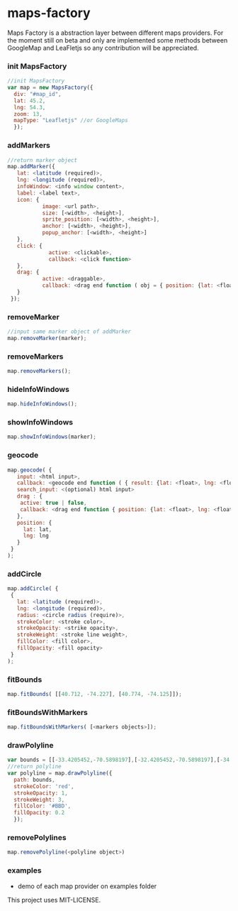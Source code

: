 # maps-factory

Maps Factory is a abstraction layer between different maps providers. For the moment still on beta and only are implemented some methods between GoogleMap and LeaFletjs so any contribution will be appreciated.

### init MapsFactory
```javascript
//init MapsFactory
var map = new MapsFactory({
  div: "#map_id",
  lat: 45.2,
  lng: 54.3,
  zoom: 13,
  mapType: "Leafletjs" //or GoogleMaps
  });

```
### addMarkers

```javascript
//return marker object
map.addMarker({
   lat: <latitude (required)>,
   lng: <longitude (required)>,
   infoWindow: <info window content>,
   label: <label text>,
   icon: {
           image: <url path>,
           size: [<width>, <height>],
           sprite_position: [<width>, <height>],
           anchor: [<width>, <height>],
           popup_anchor: [<width>, <height>]
   },
   click: {
             active: <clickable>,
             callback: <click function>
   },
   drag: {
           active: <draggable>,
           callback: <drag end function ( obj = { position: {lat: <float>, lng: <float> } } )>
   }
 });

```

### removeMarker
```javascript
//input same marker object of addMarker
map.removeMarker(marker);
```
### removeMarkers
```javascript
map.removeMarkers();
```
### hideInfoWindows
```javascript
map.hideInfoWindows();
```

### showInfoWindows
```javascript
map.showInfoWindows(marker);
```

### geocode
```javascript
map.geocode( {
   input: <html input>,
   callback: <geocode end function ( { result: {lat: <float>, lng: <float>, name: <string> } } , status: "OK" | "ERROR" )>
   search_input: <(optional) html input>
   drag : {
    active: true | false,
    callback: <drag end function { position: {lat: <float>, lng: <float> } } >
   },
   position: {
     lat: lat,
     lng: lng
   }
 }
);
```

### addCircle
```javascript
map.addCircle( {
 {
   lat: <latitude (required)>,
   lng: <longitude (required)>,
   radius: <circle radius (require)>,
   strokeColor: <stroke color>,
   strokeOpacity: <strike opacity>,
   strokeWeight: <stroke line weight>,
   fillColor: <fill color>,
   fillOpacity: <fill opacity>
 }
);
```
### fitBounds
```javascript
map.fitBounds( [[40.712, -74.227], [40.774, -74.125]]);
```

### fitBoundsWithMarkers
```javascript
map.fitBoundsWithMarkers( [<markers objects>]);
```


### drawPolyline
```javascript
var bounds = [[-33.4205452,-70.5898197],[-32.4205452,-70.5898197],[-34.4105452,-70.5898197],[-32.4505452,-71.5898197]];
//return polyline
var polyline = map.drawPolyline({
  path: bounds,
  strokeColor: 'red',
  strokeOpacity: 1,
  strokeWeight: 3,
  fillColor: '#BBD',
  fillOpacity: 0.2
  });

```

### removePolylines
```javascript
map.removePolyline(<polyline object>)

```

### examples
* demo of each map provider on examples folder

This project uses MIT-LICENSE.
